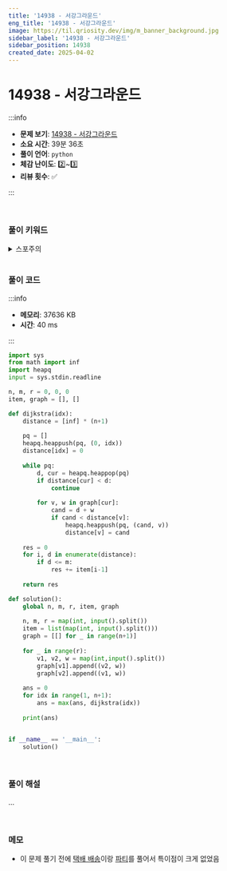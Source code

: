 ```yaml
---
title: '14938 - 서강그라운드'
eng_title: '14938 - 서강그라운드'
image: https://til.qriosity.dev/img/m_banner_background.jpg
sidebar_label: '14938 - 서강그라운드'
sidebar_position: 14938
created_date: 2025-04-02
---
```


# 14938 - 서강그라운드

:::info

- **문제 보기**: [14938 - 서강그라운드](https://www.acmicpc.net/problem/14938)
- **소요 시간**: 39분 36초
- **풀이 언어**: `python`
- **체감 난이도**: 2️⃣~3️⃣
- **리뷰 횟수**: ✅

:::

<br />

### 풀이 키워드

<details>
<summary>스포주의</summary>

`다익스트라`

</details>

<br />

### 풀이 코드

:::info

- **메모리**: 37636 KB
- **시간**: 40 ms

:::

```python
import sys
from math import inf
import heapq
input = sys.stdin.readline

n, m, r = 0, 0, 0
item, graph = [], []

def dijkstra(idx):
    distance = [inf] * (n+1)
    
    pq = []
    heapq.heappush(pq, (0, idx))
    distance[idx] = 0
    
    while pq:
        d, cur = heapq.heappop(pq)
        if distance[cur] < d:
            continue
        
        for v, w in graph[cur]:
            cand = d + w
            if cand < distance[v]:
                heapq.heappush(pq, (cand, v))
                distance[v] = cand
    
    res = 0
    for i, d in enumerate(distance):
        if d <= m:
            res += item[i-1]
    
    return res

def solution():
    global n, m, r, item, graph
    
    n, m, r = map(int, input().split())
    item = list(map(int, input().split()))
    graph = [[] for _ in range(n+1)]
    
    for _ in range(r):
        v1, v2, w = map(int,input().split())
        graph[v1].append((v2, w))
        graph[v2].append((v1, w))
    
    ans = 0
    for idx in range(1, n+1):
        ans = max(ans, dijkstra(idx))
    
    print(ans)


if __name__ == '__main__':
    solution()
```

<br />

### 풀이 해설

...

<br />

### 메모

- 이 문제 풀기 전에 [택배 배송](https://noj.am/5972)이랑 [파티](https://noj.am/1238)를 풀어서 특이점이 크게 없었음